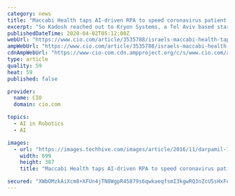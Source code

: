 ```yaml
---
category: news
title: "Maccabi Health taps AI-driven RPA to speed coronavirus patient intake"
excerpt: "So Kadosh reached out to Kryon Systems, a Tel Aviv based startup that it was already using for quality assurance testing ... t be on this list [of Corona cases] to get into Maccabi's environment.\" Kryon's tool relies on an artificial intelligence algorithm for computer vision that can create a map of a computer screen. The algorithm, which ..."
publishedDateTime: 2020-04-02T05:12:00Z
webUrl: "https://www.cio.com/article/3535788/israels-maccabi-health-taps-rpa-to-speed-coronavirus-patient-intake.html"
ampWebUrl: "https://www.cio.com/article/3535788/israels-maccabi-health-taps-rpa-to-speed-coronavirus-patient-intake.amp.html"
cdnAmpWebUrl: "https://www-cio-com.cdn.ampproject.org/c/s/www.cio.com/article/3535788/israels-maccabi-health-taps-rpa-to-speed-coronavirus-patient-intake.amp.html"
type: article
quality: 59
heat: 59
published: false

provider:
  name: CIO
  domain: cio.com

topics:
  - AI in Robotics
  - AI

images:
  - url: "https://images.techhive.com/images/article/2016/11/darpamil-100694420-large.jpg"
    width: 699
    height: 387
    title: "Maccabi Health taps AI-driven RPA to speed coronavirus patient intake"

secured: "XWbOMzkAiXcm8+XFUn4jTN8WgpR45879s6qwkaeqfsmI3kgwRQ3nZcU5sHxFe6RWBN2ApfEYlbpwcumQz/VFgaHh+5UUzc+K35umyxpt7lmxFTdsxaaeF8e4iNSbDsdVlnObpUxFkkTlf23gNz1AfpTE2TyvpmuPNaoUO7rlN0On0jqkRBQMF3wfogb8y3SU9BMUvqP0Se4MsZUETRPh7NXxEBRsLLFYDpsybSGI9hz9LF30wH+09zjN9mOWELqwUkVxnG5v4x5OFd8YJsZ/cqczEwEn2xCbnGT8mXCqJW2t9qVg90MajHfAyku+5vvJ;TYNO/OlABDUKuxeZzk1MfA=="
---
```


